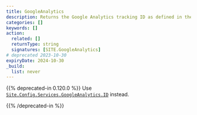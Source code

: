 ```yaml
---
title: GoogleAnalytics
description: Returns the Google Analytics tracking ID as defined in the site configuration.
categories: []
keywords: []
action:
  related: []
  returnType: string
  signatures: [SITE.GoogleAnalytics]
# deprecated 2023-10-30
expiryDate: 2024-10-30 
_build:
  list: never
---
```


{{% deprecated-in 0.120.0 %}}
Use [`Site.Config.Services.GoogleAnalytics.ID`] instead.

[`Site.Config.Services.GoogleAnalytics.ID`]: /methods/site/config
{{% /deprecated-in %}}
